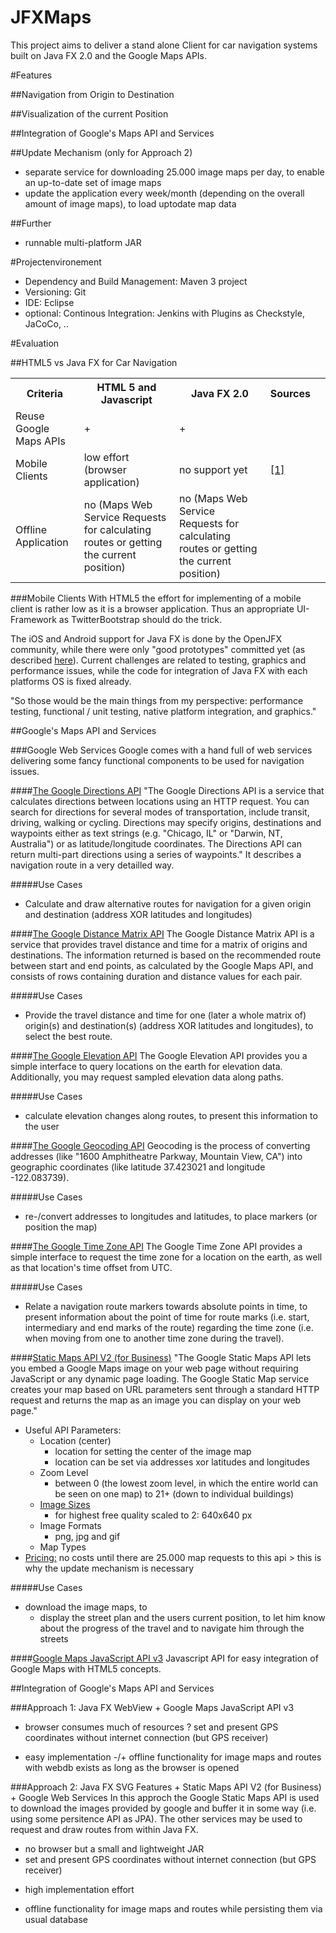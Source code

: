 JFXMaps
===========================
This project aims to deliver a stand alone Client for car navigation systems built on Java FX 2.0 and the Google Maps APIs.

#Features

##Navigation from Origin to Destination

##Visualization of the current Position

##Integration of Google's Maps API and Services

##Update Mechanism (only for Approach 2)
* separate service for downloading 25.000 image maps per day, to enable an up-to-date set of image maps
* update the application every week/month (depending on the overall amount of image maps), to load uptodate map data

##Further
* runnable multi-platform JAR

#Projectenvironement
* Dependency and Build Management: Maven 3 project
* Versioning: Git
* IDE: Eclipse
* optional: Continous Integration: Jenkins with Plugins as Checkstyle, JaCoCo, ..

#Evaluation

##HTML5 vs Java FX for Car Navigation

<table>
 <tr>
  <th>Criteria</th>
  <th>HTML 5 and Javascript</th>
  <th>Java FX 2.0</th>
  <th>Sources</th>
  <td><a href=""></a></td>
 </tr>
 <tr>
  <td>Reuse Google Maps APIs</td>
  <td>+</td>
  <td>+</td>
  <td><a href=""></a></td>
 </tr>
 <tr>
  <td>Mobile Clients</td>
  <td>low effort (browser application)</td>
  <td>no support yet</td>
  <td><a href="http://jaxenter.de/news/6-Erfolgskriterien-fuer-JavaFX-auf-Android-iOS-168252">[1]</a></td>
 </tr>
 <tr>
  <td>Offline Application</td>
  <td>no (Maps Web Service Requests for calculating routes or getting the current position)</td>
  <td>no (Maps Web Service Requests for calculating routes or getting the current position)</td>
  <td><a href=""></a></td>
 </tr>
</table>

###Mobile Clients
With HTML5 the effort for implementing of a mobile client is rather low as it is a browser application. Thus an appropriate UI-Framework as TwitterBootstrap should do the trick.

The iOS and Android support for Java FX is done by the OpenJFX community, while there were only "good prototypes" committed yet (as described <a href="http://jaxenter.de/news/6-Erfolgskriterien-fuer-JavaFX-auf-Android-iOS-168252">here</a>). Current challenges are related to testing, graphics and performance issues, while the code for integration of Java FX with each platforms OS is fixed already.

"So those would be the main things from my perspective: performance testing,  functional / unit testing, native platform integration, and graphics."

##Google's Maps API and Services

###Google Web Services
Google comes with a hand full of web services delivering some fancy functional components to be used for navigation issues. 

####<a href="https://developers.google.com/maps/documentation/directions/?hl=fr-FR">The Google Directions API</a>
"The Google Directions API is a service that calculates directions between locations using an HTTP request. You can search for directions for several modes of transportation, include transit, driving, walking or cycling. Directions may specify origins, destinations and waypoints either as text strings (e.g. "Chicago, IL" or "Darwin, NT, Australia") or as latitude/longitude coordinates. The Directions API can return multi-part directions using a series of waypoints." It describes a navigation route in a very detailled way.

#####Use Cases 
* Calculate and draw alternative routes for navigation for a given origin and destination (address XOR latitudes and longitudes)

####<a href="https://developers.google.com/maps/documentation/distancematrix/?hl=fr-FR">The Google Distance Matrix API</a>
The Google Distance Matrix API is a service that provides travel distance and time for a matrix of origins and destinations. The information returned is based on the recommended route between start and end points, as calculated by the Google Maps API, and consists of rows containing duration and distance values for each pair.

#####Use Cases 
* Provide the travel distance and time for one (later a whole matrix of) origin(s) and destination(s) (address XOR latitudes and longitudes), to select the best route.

####<a href="https://developers.google.com/maps/documentation/elevation/?hl=fr-FR">The Google Elevation API</a>
The Google Elevation API provides you a simple interface to query locations on the earth for elevation data. Additionally, you may request sampled elevation data along paths.

#####Use Cases
* calculate elevation changes along routes, to present this information to the user

####<a href="https://developers.google.com/maps/documentation/geocoding/?hl=fr-FR">The Google Geocoding API</a>
Geocoding is the process of converting addresses (like "1600 Amphitheatre Parkway, Mountain View, CA") into geographic coordinates (like latitude 37.423021 and longitude -122.083739).

#####Use Cases
* re-/convert addresses to longitudes and latitudes, to place markers (or position the map)

####<a href="https://developers.google.com/maps/documentation/timezone/?hl=fr-FR">The Google Time Zone API</a>
The Google Time Zone API provides a simple interface to request the time zone for a location on the earth, as well as that location's time offset from UTC.

#####Use Cases
* Relate a navigation route markers towards absolute points in time, to present information about the point of time for route marks (i.e. start, intermediary and end marks of the route) regarding the time zone (i.e. when moving from one to another time zone during the travel).

####<a href="https://developers.google.com/maps/documentation/staticmaps/index?hl=fr-FR">Static Maps API V2 (for Business)</a>
"The Google Static Maps API lets you embed a Google Maps image on your web page without requiring JavaScript or any dynamic page loading. The Google Static Map service creates your map based on URL parameters sent through a standard HTTP request and returns the map as an image you can display on your web page."

* Useful API Parameters:
  * Location (center)
    * location for setting the center of the image map
    * location can be set via addresses xor latitudes and longitudes
  * Zoom Level
    * between 0 (the lowest zoom level, in which the entire world can be seen on one map) to 21+ (down to individual buildings) 
  * <a href="https://developers.google.com/maps/documentation/staticmaps/index?hl=fr-FR#Imagesizes">Image Sizes</a>
    * for highest free quality scaled to 2: 640x640 px
  * Image Formats
    * png, jpg and gif
  * Map Types
* <a href="https://developers.google.com/maps/faq?hl=en&csw=1#usage_pricing">Pricing:</a> no costs until there are 25.000 map requests to this api > this is why the update mechanism is necessary

#####Use Cases
* download the image maps, to 
  * display the street plan and the users current position, to let him know about the progress of the travel and to navigate him through the streets
  
####<a href="https://developers.google.com/maps/documentation/javascript/tutorial?hl=fr-FR">Google Maps JavaScript API v3</a>
Javascript API for easy integration of Google Maps with HTML5 concepts.

##Integration of Google's Maps API and Services

###Approach 1: Java FX WebView + Google Maps JavaScript API v3
- browser consumes much of resources
?  set and present GPS coordinates without internet connection (but GPS receiver)
+ easy implementation
-/+ offline functionality for image maps and routes with webdb exists as long as the browser is opened

###Approach 2: Java FX SVG Features + Static Maps API V2 (for Business) + Google Web Services
In this approch the Google Static Maps API is used to download the images provided by google and buffer it in some way (i.e. using some persitence API as JPA). The other services may be used to request and draw routes from within Java FX.
+ no browser but a small and lightweight JAR
+ set and present GPS coordinates without internet connection (but GPS receiver)
- high implementation effort
+ offline functionality for image maps and routes while persisting them via usual database
